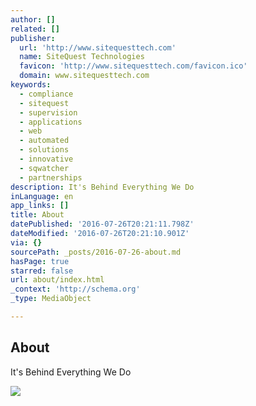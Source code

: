 ```yaml
---
author: []
related: []
publisher:
  url: 'http://www.sitequesttech.com'
  name: SiteQuest Technologies
  favicon: 'http://www.sitequesttech.com/favicon.ico'
  domain: www.sitequesttech.com
keywords:
  - compliance
  - sitequest
  - supervision
  - applications
  - web
  - automated
  - solutions
  - innovative
  - sqwatcher
  - partnerships
description: It's Behind Everything We Do
inLanguage: en
app_links: []
title: About
datePublished: '2016-07-26T20:21:11.798Z'
dateModified: '2016-07-26T20:21:10.901Z'
via: {}
sourcePath: _posts/2016-07-26-about.md
hasPage: true
starred: false
url: about/index.html
_context: 'http://schema.org'
_type: MediaObject

---
```

<article style=""><h1>About</h1><p>It's Behind Everything We Do</p><img src="http://www.sitequesttech.com/uploads/5/4/3/9/54396229/8848755.jpg?1434561530" /></article>